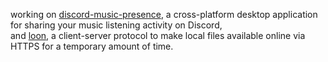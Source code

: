 working on [discord-music-presence](https://github.com/jonasberge/discord-music-presence),
a cross-platform desktop application for sharing your music listening activity on Discord,  
and [loon](https://github.com/jonasberge/loon),
a client-server protocol to make local files available online via HTTPS
for a temporary amount of time.

<!--
**jonasberge/jonasberge** is a ✨ _special_ ✨ repository because its `README.md` (this file) appears on your GitHub profile.

Here are some ideas to get you started:

- 🔭 I’m currently working on ...
- 🌱 I’m currently learning ...
- 👯 I’m looking to collaborate on ...
- 🤔 I’m looking for help with ...
- 💬 Ask me about ...
- 📫 How to reach me: ...
- 😄 Pronouns: ...
- ⚡ Fun fact: ...
-->
